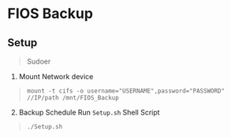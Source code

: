 # FIOS Backup

## Setup

> Sudoer

1. Mount Network device
> `mount -t cifs -o username="USERNAME",password="PASSWORD" //IP/path /mnt/FIOS_Backup`

2. Backup Schedule
Run `Setup.sh` Shell Script
> `./Setup.sh`
